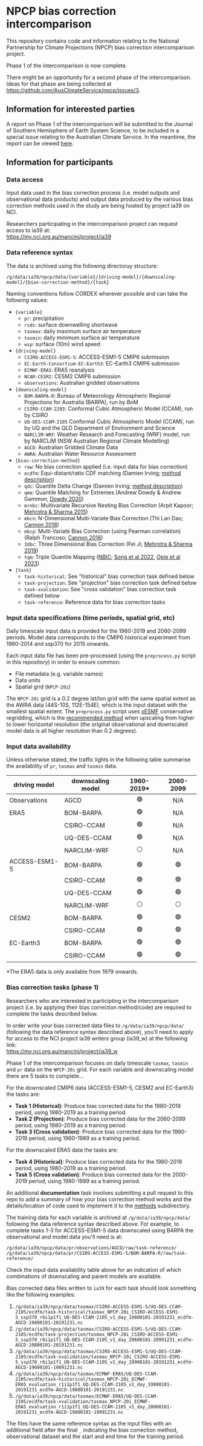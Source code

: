 # NPCP bias correction intercomparison

This repository contains code and information relating to the
National Partnership for Climate Projections (NPCP) bias correction intercomparison project.

Phase 1 of the intercomparison is now complete.

There might be an opportunity for a second phase of the intercomparison.
Ideas for that phase are being collected at https://github.com/AusClimateService/npcp/issues/3.

## Information for interested parties

A report on Phase 1 of the intercomparison will be submitted to the Journal of Southern Hemisphere of Earth System Science,
to be included in a special issue relating to the Australian Climate Service.
In the meantime, the report can be viewed [here](https://github.com/AusClimateService/npcp/blob/master/reports/phase1/phase1_report.md).

## Information for participants

### Data access

Input data used in the bias correction process (i.e. model outputs and observational data products) and
output data produced by the various bias correction methods used in the study
are being hosted by project ia39 on NCI. 

Researchers participating in the intercomparison project can request access to ia39 at:  
https://my.nci.org.au/mancini/project/ia39

### Data reference syntax

The data is archived using the following directoruy structure:  
```
/g/data/ia39/npcp/data/{variable}/{driving-model}/{downscaling-model}/{bias-correction-method}/{task}
```

Naming conventions follow CORDEX wherever possible and can take the following values:  
- `{variable}`  
  - `pr`: precipitation
  - `rsds`: surface downwelling shortwave
  - `tasmax`: daily maximum surface air temperature
  - `tasmin`: daily minimum surface air temperature
  - `wsp`: surface (10m) wind speed
- `{driving-model}`  
  - `CSIRO-ACCESS-ESM1-5`: ACCESS-ESM1-5 CMIP6 submission
  - `EC-Earth-Consortium-EC-Earth3`: EC-Earth3 CMIP6 submission
  - `ECMWF-ERA5`: ERA5 reanalysis
  - `NCAR-CESM2`: CESM2 CMIP6 submission
  - `observations`: Australian gridded observations
- `{downscaling-model}`  
  - `BOM-BARPA-R`: Bureau of Meteorology Atmospheric Regional Projections for Australia (BARPA), run by BoM
  - `CSIRO-CCAM-2203`: Conformal Cubic Atmospheric Model (CCAM), run by CSIRO
  - `UQ-DES-CCAM-2105` Conformal Cubic Atmospheric Model (CCAM), run by UQ and the QLD Department of Environment and Science
  - `NARCLIM-WRF`: Weather Research and Forecasting (WRF) model, run by NARCLiM (NSW Australian Regional Climate Modelling)
  - `AGCD`: Australian Gridded Climate Data
  - `AWRA`: Australian Water Resource Assessment
- `{bias-correction-method}`  
  - `raw`: No bias correction applied (i.e. input data for bias correction)
  - `ecdfm`: Equi-distant/ratio CDF matching (Damien Irving; [method description](https://github.com/climate-innovation-hub/qqscale/blob/master/docs/method_ecdfm.md))
  - `qdc`: Quantile Delta Change (Damien Irving; [method description](https://github.com/climate-innovation-hub/qqscale/blob/master/docs/method_qdc.md))
  - `qme`: Quantile Matching for Extremes (Andrew Dowdy & Andrew Gammon; [Dowdy 2020](https://doi.org/10.1071/ES20001))
  - `mrnbc`: Multivariate Recursive Nesting Bias Correction (Arpit Kapoor; [Mehrotra & Sharma 2015](https://doi.org/10.1016/j.jhydrol.2014.11.037))
  - `mbcn`: N-Dimensional Multi-Variate Bias Correction (Thi Lan Dao; [Cannon 2018](https://doi.org/10.1007/s00382-017-3580-6))
  - `mbcp`: Multi-Variate Bias Correction (using Pearman correlation) (Ralph Trancoso; [Cannon 2016](https://doi.org/10.1175/JCLI-D-15-0679.1))
  - `3dbc`: Three Dimensional Bias Correction (Fei Ji; [Mehrotra & Sharma 2019](https://doi.org/10.1029/2018WR023270))
  - `tqm`: Triple Quantile Mapping ([NBIC](https://doi.org/10.25919/avj5-ss75); [Song et al 2022](https://doi.org/10.5194/hess-2022-107), [Opie et al 2023](https://doi.org/10.25919/0h5f-2f14))
- `{task}`
  - `task-historical`: See "historical" bias correction task defined below
  - `task-projection`: See "projection" bias correction task defined below
  - `task-xvalidation`: See "cross validation" bias correction task defined below
  - `task-reference`: Reference data for bias correction tasks 

### Input data specifications (time periods, spatial grid, etc)

Daily timescale input data is provided for the 1960-2019 and 2060-2099 periods.
Model data corresponds to the CMIP6 historical experiment from 1960-2014 and ssp370 for 2015 onwards. 

Each input data file has been pre-processed (using the `preprocess.py` script in this repository)
in order to ensure common:
- File metadata (e.g. variable names)
- Data units
- Spatial grid (`NPCP-20i`) 

The `NPCP-20i` grid is a 0.2 degree lat/lon grid
with the same spatial extent as the AWRA data (44S-10S, 112E-154E),
which is the input dataset with the smallest spatial extent.
The `preprocess.py` script uses [xESMF](https://xesmf.readthedocs.io/en/latest/index.html) 
conservative regridding, which is the
[recommended method](https://xesmf.readthedocs.io/en/latest/notebooks/Compare_algorithms.html)
when upscaling from higher to lower horizontal resolution
(the original observational and downscaled model data is all higher resolution than 0.2 degrees).

### Input data availability

Unless otherwise stated, the traffic lights in the following table
summarise the availability of `pr`, `tasmax` and `tasmin` data.

| driving model | downscaling model | 1960-2019* | 2060-2099 |
| ---           | ---               | :-:       | :-:       |
| Observations | AGCD | :green_circle: | N/A |
| ERA5 | BOM-BARPA | :green_circle: | N/A |
| | CSIRO-CCAM | :green_circle: | N/A |
| | UQ-DES-CCAM | :green_circle: | N/A |
| | NARCLIM-WRF | :white_circle: | N/A |
| ACCESS-ESM1-5 | BOM-BARPA | :green_circle: | :green_circle: |
| | CSIRO-CCAM  | :green_circle: | :green_circle: |
| | UQ-DES-CCAM | :green_circle: | :green_circle: |
| | NARCLIM-WRF | :white_circle: | :white_circle: |
| CESM2 | BOM-BARPA | :green_circle: | :green_circle: |
| | CSIRO-CCAM  | :green_circle: | :green_circle: |
| EC-Earth3 | BOM-BARPA | :green_circle: | :green_circle: |
| | CSIRO-CCAM  | :green_circle: | :green_circle: |

*The ERA5 data is only available from 1979 onwards.  

### Bias correction tasks (phase 1)

Researchers who are interested in participting in the intercomparison project
(i.e. by applying their bias correction method/code)
are required to complete the tasks described below.

In order write your bias corrected data files to `/g/data/ia39/npcp/data/`
(following the data reference syntax described above),
you'll need to apply for access to the
NCI project ia39 writers group (ia39_w) at the following link:  
https://my.nci.org.au/mancini/project/ia39_w

Phase 1 of the intercomparison focuses on daily timescale
`tasmax`, `tasmin` and `pr` data on the `NPCP-20i` grid.
For each variable and downscaling model there are 5 tasks to complete...

For the downscaled CMIP6 data (ACCESS-ESM1-5, CESM2 and EC-Earth3) the tasks are:  
- **Task 1 (Historical)**: Produce bias corrected data for the 1980-2019 period, using 1980-2019 as a training period.
- **Task 2 (Projection)**: Produce bias corrected data for the 2060-2099 period, using 1980-2019 as a training period.
- **Task 3 (Cross validation)**: Produce bias corrected data for the 1990-2019 period, using 1960-1989 as a training period.

For the downscaled ERA5 data the tasks are:  
- **Task 4 (Historical)**: Produce bias corrected data for the 1980-2019 period, using 1980-2019 as a training period.
- **Task 5 (Cross validation)**: Produce bias corrected data for the 2000-2019 period, using 1980-1999 as a training period.

An additional **documentation** task involves submitting a pull request to this repo
to add a summary of how your bias correction method works
and the details/location of code used to implement it to the [methods](https://github.com/AusClimateService/npcp/tree/master/methods) subdirectory. 

The training data for each variable is archived at `/g/data/ia39/npcp/data/`
following the data reference syntax described above.
For example, to complete tasks 1-3 for ACCESS-ESM1-5 data downscaled using BARPA
the observational and model data you'll need is at:
```
/g/data/ia39/npcp/data/pr/observations/AGCD/raw/task-reference/
/g/data/ia39/npcp/data/pr/CSIRO-ACCESS-ESM1-5/BOM-BARPA-R/raw/task-reference/
```
Check the input data availability table above for an indication of
which combinations of downscaling and parent models are available.

Bias corrected data files written to `ia39` for each task should look something like the following examples:
1. `/g/data/ia39/npcp/data/tasmax/CSIRO-ACCESS-ESM1-5/UQ-DES-CCAM-2105/ecdfm/task-historical/tasmax_NPCP-20i_CSIRO-ACCESS-ESM1-5_ssp370_r6i1p1f1_UQ-DES-CCAM-2105_v1_day_19800101-20191231_ecdfm-AGCD-19800101-20191231.nc`
2. `/g/data/ia39/npcp/data/tasmax/CSIRO-ACCESS-ESM1-5/UQ-DES-CCAM-2105/ecdfm/task-projection/tasmax_NPCP-20i_CSIRO-ACCESS-ESM1-5_ssp370_r6i1p1f1_UQ-DES-CCAM-2105_v1_day_20600101-20991231_ecdfm-AGCD-19800101-20191231.nc`
3. `/g/data/ia39/npcp/data/tasmax/CSIRO-ACCESS-ESM1-5/UQ-DES-CCAM-2105/ecdfm/task-xvalidation/tasmax_NPCP-20i_CSIRO-ACCESS-ESM1-5_ssp370_r6i1p1f1_UQ-DES-CCAM-2105_v1_day_19900101-20191231_ecdfm-AGCD-19600101-19891231.nc`
4. `/g/data/ia39/npcp/data/tasmax/ECMWF-ERA5/UQ-DES-CCAM-2105/ecdfm/task-historical/tasmax_NPCP-20i_ECMWF-ERA5_evaluation_r1i1p1f1_UQ-DES-CCAM-2105_v1_day_19800101-20191231_ecdfm-AGCD-19800101-20191231.nc`
5. `/g/data/ia39/npcp/data/tasmax/ECMWF-ERA5/UQ-DES-CCAM-2105/ecdfm/task-xvalidation/tasmax_NPCP-20i_ECMWF-ERA5_evaluation_r1i1p1f1_UQ-DES-CCAM-2105_v1_day_20000101-20191231_ecdfm-AGCD-19800101-19991231.nc`

The files have the same reference syntax as the input files with an additional field
after the final `_` indicating the bias correction method, observational dataset
and the start and end time for the training period.
